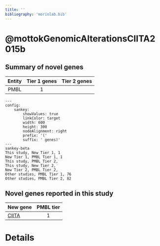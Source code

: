 ```yaml
---
title: ''
bibliography: 'morinlab.bib'
---
```


# @mottokGenomicAlterationsCIITA2015b
## Summary of novel genes

|Entity| Tier 1 genes| Tier 2 genes|
|:-:|:-:|:-:|
|PMBL|1||
```mermaid
---
config:
    sankey:
        showValues: true
        linkColor: target
        width: 600
        height: 300
        nodeAlignment: right
        prefix: '('
        suffix: ' genes)'
---
sankey-beta
This study, New Tier 1, 1
New Tier 1, PMBL Tier 1, 1
This study, PMBL Tier 2, 
This study, New Tier 2, 
New Tier 2, PMBL Tier 2, 
Other studies, PMBL Tier 1, 76
Other studies, PMBL Tier 2, 82
```


## Novel genes reported in this study

|New gene|PMBL tier|
|:-|:-:|
|[CIITA](CIITA)|1 |

# Details

